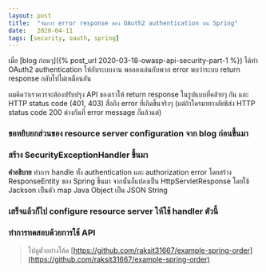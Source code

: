 ```yaml
---
layout: post
title:  "จัดการ error response ของ OAuth2 authentication บน Spring"
date:   2020-04-11
tags: [security, oauth, spring]
---
```

เมื่อ [blog ก่อนๆ]({% post_url 2020-03-18-owasp-api-security-part-1 %}) ได้ทำ OAuth2 authentication ให้กับระบบงาน พอลองเล่นกับพวก error พบว่าระบบ return response กลับไปไม่เหมือนกัน
<script src="https://gist.github.com/raksit31667/b7c487a5f27a2e537fba3d0c8f3a51d8.js"></script>

ผมคิดว่าเราควรจะต้องปรับปรุง API ของเราให้ return response ในรูปแบบที่คล้่ายๆ กัน และ HTTP status code (401, 403) สื่อถึง error ที่เกิดขึ้นจริงๆ (แต่ถ้าใครมาทางลัทธิส่ง HTTP status code 200 ต่างกันที่ error message ก็แล้วแต่)  

### ขอหยิบยกส่วนของ resource server configuration จาก blog ก่อนขึ้นมา
<script src="https://gist.github.com/raksit31667/d1d266bf42651706b59a816d420ff6fd.js"></script>

### สร้าง SecurityExceptionHandler ขึ้นมา
<script src="https://gist.github.com/raksit31667/c5e00eeedb08741aaf652fcecc7bade5.js"></script>
**คำอธิบาย**
ทำการ handle ทั้ง authentication และ authorization error โดยสร้าง ResponseEntity ของ Spring ขึ้นมา จากนั้นก็แปลงเป็น HttpServletResponse โดยใช้ Jackson เป็นตัว map Java Object เป็น JSON String

### เสร็จแล้วก็ไป configure resource server ให้ใช้ handler ตัวนี้
<script src="https://gist.github.com/raksit31667/02475853a4a93c6a22e40688cce8b142.js"></script>

### ทำการทดสอบด้วยการใช้ API
<script src="https://gist.github.com/raksit31667/45bf9bac064cbe68002cbdfd7d348477.js"></script>

 > ไปดูตัวอย่างโค้ด [https://github.com/raksit31667/example-spring-order](https://github.com/raksit31667/example-spring-order)